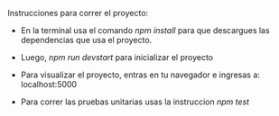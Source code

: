 <!-- Este es un proyecto de uso didactico el cual fue desarrollado 
como práctica del Curso de Desarrollo Backend con Node.js, Express y MongoDB 
de la Universidad Austral. -->

Instrucciones para correr el proyecto:

- En la terminal usa el comando *npm install* para que descargues las dependencias que usa el proyecto.

- Luego, *npm run devstart* para inicializar el proyecto

- Para visualizar el proyecto, entras en tu navegador e ingresas a: localhost:5000

- Para correr las pruebas unitarias usas la instruccion *npm test*